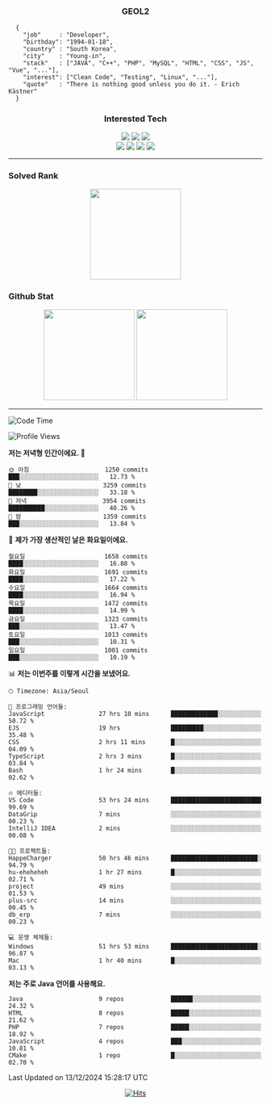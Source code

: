 <div align="center">

  ### GEOL2
</div>

```
  {
    "job"     : "Developer",
    "birthday": "1994-01-18",
    "country" : "South Korea",
    "city"    : "Young-in",
    "stack"   : ["JAVA", "C++", "PHP", "MySQL", "HTML", "CSS", "JS", "Vue", "..."],
    "interest": ["Clean Code", "Testing", "Linux", "..."], 
    "quote"   : "There is nothing good unless you do it. - Erich Kästner"
  }
  ```
  
<div align="center">
  
  ### Interested Tech
  
  <img src="https://img.shields.io/badge/Laravel-F05340?style=flat-square&logo=Laravel&logoColor=white">
  <img src="https://img.shields.io/badge/SpringBoot-6DB33F?style=flat-square&logo=SpringBoot&logoColor=white">
  <img src="https://img.shields.io/badge/Express-000000?style=flat-square&logo=Express&logoColor=white">
  <br>
  <img src="https://img.shields.io/badge/Three.js-000000?style=flat-square&logo=Three.js&logoColor=white">
  <img src="https://img.shields.io/badge/JavaScript-F7DF1E?style=flat-square&logo=JavaScript&logoColor=black">
  <img src="https://img.shields.io/badge/TypeScript-007acc?style=flat-square&logo=TypeScript&logoColor=black">
  <img src="https://img.shields.io/badge/MySQL-4479A1?style=flat-square&logo=mysql&logoColor=white"><br>

</div>

------------

  ### Solved Rank
  
  <div align="center">
    <img height="180em" src="https://mazassumnida.wtf/api/v2/generate_badge?boj=geol2">
  </div>
  
  ### Github Stat 
  <div align="center">
    <img height="180em" src="https://github-readme-stats-git-masterrstaa-rickstaa.vercel.app/api?username=geol2&show_icons=true&theme=dark">
    <img height="180em" src="https://github-readme-stats-git-masterrstaa-rickstaa.vercel.app/api/top-langs/?username=geol2&show_icons=true&hide=css,scss,html&layout=compact&theme=dark&count_private=true&langs_count=8">
  </div>
  
------------

<!--START_SECTION:waka-->
![Code Time](http://img.shields.io/badge/Code%20Time-3%2C623%20hrs%205%20mins-blue)

![Profile Views](http://img.shields.io/badge/Profile%20Views-0-blue)

**저는 저녁형 인간이에요. 🦉** 

```text
🌞 아침                     1250 commits        ███░░░░░░░░░░░░░░░░░░░░░░   12.73 % 
🌆 낮　                     3259 commits        ████████░░░░░░░░░░░░░░░░░   33.18 % 
🌃 저녁                     3954 commits        ██████████░░░░░░░░░░░░░░░   40.26 % 
🌙 밤　                     1359 commits        ███░░░░░░░░░░░░░░░░░░░░░░   13.84 % 
```
📅 **제가 가장 생산적인 날은 화요일이에요.** 

```text
월요일                      1658 commits        ████░░░░░░░░░░░░░░░░░░░░░   16.88 % 
화요일                      1691 commits        ████░░░░░░░░░░░░░░░░░░░░░   17.22 % 
수요일                      1664 commits        ████░░░░░░░░░░░░░░░░░░░░░   16.94 % 
목요일                      1472 commits        ████░░░░░░░░░░░░░░░░░░░░░   14.99 % 
금요일                      1323 commits        ███░░░░░░░░░░░░░░░░░░░░░░   13.47 % 
토요일                      1013 commits        ███░░░░░░░░░░░░░░░░░░░░░░   10.31 % 
일요일                      1001 commits        ███░░░░░░░░░░░░░░░░░░░░░░   10.19 % 
```


📊 **저는 이번주를 이렇게 시간을 보냈어요.** 

```text
🕑︎ Timezone: Asia/Seoul

💬 프로그래밍 언어들: 
JavaScript               27 hrs 10 mins      █████████████░░░░░░░░░░░░   50.72 % 
EJS                      19 hrs              █████████░░░░░░░░░░░░░░░░   35.48 % 
CSS                      2 hrs 11 mins       █░░░░░░░░░░░░░░░░░░░░░░░░   04.09 % 
TypeScript               2 hrs 3 mins        █░░░░░░░░░░░░░░░░░░░░░░░░   03.84 % 
Bash                     1 hr 24 mins        █░░░░░░░░░░░░░░░░░░░░░░░░   02.62 % 

🔥 에디터들: 
VS Code                  53 hrs 24 mins      █████████████████████████   99.69 % 
DataGrip                 7 mins              ░░░░░░░░░░░░░░░░░░░░░░░░░   00.23 % 
IntelliJ IDEA            2 mins              ░░░░░░░░░░░░░░░░░░░░░░░░░   00.08 % 

🐱‍💻 프로젝트들: 
HappeCharger             50 hrs 46 mins      ████████████████████████░   94.79 % 
hu-eheheheh              1 hr 27 mins        █░░░░░░░░░░░░░░░░░░░░░░░░   02.71 % 
project                  49 mins             ░░░░░░░░░░░░░░░░░░░░░░░░░   01.53 % 
plus-src                 14 mins             ░░░░░░░░░░░░░░░░░░░░░░░░░   00.45 % 
db_erp                   7 mins              ░░░░░░░░░░░░░░░░░░░░░░░░░   00.23 % 

💻 운영 체제들: 
Windows                  51 hrs 53 mins      ████████████████████████░   96.87 % 
Mac                      1 hr 40 mins        █░░░░░░░░░░░░░░░░░░░░░░░░   03.13 % 
```

**저는 주로 Java 언어를 사용해요.** 

```text
Java                     9 repos             ██████░░░░░░░░░░░░░░░░░░░   24.32 % 
HTML                     8 repos             █████░░░░░░░░░░░░░░░░░░░░   21.62 % 
PHP                      7 repos             █████░░░░░░░░░░░░░░░░░░░░   18.92 % 
JavaScript               4 repos             ███░░░░░░░░░░░░░░░░░░░░░░   10.81 % 
CMake                    1 repo              █░░░░░░░░░░░░░░░░░░░░░░░░   02.70 % 
```




 Last Updated on 13/12/2024 15:28:17 UTC
<!--END_SECTION:waka-->

<div align="center">
  
  [![Hits](https://hits.seeyoufarm.com/api/count/incr/badge.svg?url=https%3A%2F%2Fgithub.com%2Fgeol2&count_bg=%2379C83D&title_bg=%23555555&icon=myspace.svg&icon_color=%23E7E7E7&title=hits&edge_flat=false)](https://hits.seeyoufarm.com)
  
</div>

<!--
**Geol2/Geol2** is a ✨ _special_ ✨ repository because its `README.md` (this file) appears on your GitHub profile.

Here are some ideas to get you started:
- 🔭 I’m currently working on ...
- 🌱 I’m currently learning ...
- 👯 I’m looking to collaborate on ...
- 🤔 I’m looking for help with ...
- 💬 Ask me about ...
- 📫 How to reach me: ...
- 😄 Pronouns: ...
- ⚡ Fun fact: ...
-->
